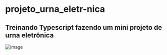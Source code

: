 # projeto_urna_eletr-nica

## Treinando Typescript fazendo um mini projeto de urna eletrônica 




![image](https://user-images.githubusercontent.com/43038221/188291711-1483eca3-596e-4415-a42a-4c598183a105.png)

